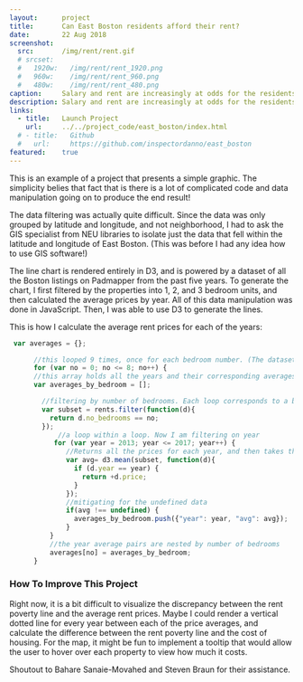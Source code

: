 ```yaml
---
layout:      project
title:       Can East Boston residents afford their rent?
date:        22 Aug 2018
screenshot:
  src:       /img/rent/rent.gif
  # srcset:
  #   1920w:   /img/rent/rent_1920.png
  #   960w:    /img/rent/rent_960.png
  #   480w:    /img/rent/rent_480.png
caption:     Salary and rent are increasingly at odds for the residents of East Boston.
description: Salary and rent are increasingly at odds for the residents of East Boston.
links:
  - title:   Launch Project
    url:     ../../project_code/east_boston/index.html
  # - title:   Github
  #   url:     https://github.com/inspectordanno/east_boston
featured:    true
---
```

This is an example of a project that presents a simple graphic. The simplicity belies that fact that is there is a lot of complicated code and data manipulation going on to produce the end result!

The data filtering was actually quite difficult. Since the data was only grouped by latitude and longitude, and not neighborhood, I had to ask the GIS specialist from NEU libraries to isolate just the data that fell within the latitude and longitude of East Boston. (This was before I had any idea how to use GIS software!)

The line chart is rendered entirely in D3, and is powered by a dataset of all the Boston listings on Padmapper from the past five years. To generate the chart, I first filtered by the properties into 1, 2, and 3 bedroom units, and then calculated the average prices by year. All of this data manipulation was done in JavaScript. Then, I was able to use D3 to generate the lines.

This is how I calculate the average rent prices for each of the years:

~~~js
 var averages = {};

      //this looped 9 times, once for each bedroom number. (The dataset had 0 - 8 bedroom apartments)
      for (var no = 0; no <= 8; no++) {
      //this array holds all the years and their corresponding averages by number of bedroom  
      var averages_by_bedroom = [];

        //filtering by number of bedrooms. Each loop corresponds to a bedroom number.
        var subset = rents.filter(function(d){
          return d.no_bedrooms == no;
        });
            //a loop within a loop. Now I am filtering on year
           for (var year = 2013; year <= 2017; year++) {
              //Returns all the prices for each year, and then takes the average)
              var avg= d3.mean(subset, function(d){
                if (d.year == year) {
                  return +d.price;
                }
              });
              //mitigating for the undefined data
              if(avg !== undefined) {
                averages_by_bedroom.push({"year": year, "avg": avg});
              }
          }
          //the year average pairs are nested by number of bedrooms 
          averages[no] = averages_by_bedroom;
      }
~~~


### How To Improve This Project
Right now, it is a bit difficult to visualize the discrepancy between the rent poverty line and the average rent prices. Maybe I could render a vertical dotted line for every year between each of the price averages, and calculate the difference between the rent poverty line and the cost of housing. For the map, it might be fun to implement a tooltip that would allow the user to hover over each property to view how much it costs.

Shoutout to Bahare Sanaie-Movahed and Steven Braun for their assistance.